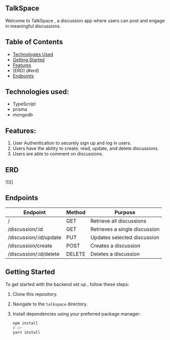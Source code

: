 ## TalkSpace 

Welcome to TalkSpace , a discussion app where users can post and engage in meaningful discussions. 

## Table of Contents
- [Technologies Used](#technologies-used)
- [Getting Started](#getting-started)
- [Features](#features)
- [ERD] (#erd)
- [Endpoints](#endpoints)



## Technologies used:

- TypeScript
- prisma
- mongodb

## Features:

1. User Authentication to securely sign up and log in users.
2. Users have the ability to create, read, update, and delete discussions.
3. Users are able to comment on discussions. 

## ERD
!()[]

## Endpoints

| Endpoint       | Method | Purpose                  |
| -------------- | ------ | ------------- |
| /              | GET    | Retrieve all  discussions |
| /discussion/:id| GET    | Retrieves a single discussion |
| /discussion/:id/update| PUT | Updates selected discussion  |
| /discussion/create| POST    | Creates a discussion |
| /discussion/:id/delete| DELETE    | Deletes a discussion |

## Getting Started

To get started with the backend set up , follow these steps:

1. Clone this repository.
2. Navigate to the `talkspace` directory.
3. Install dependencies using your preferred package manager:

   ```bash
   npm install
   # or
   yarn install
